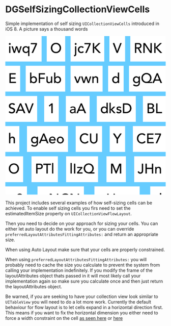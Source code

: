 DGSelfSizingCollectionViewCells
===============================

Simple implementation of self sizing `UICollectionViewCells` introduced in iOS 8. A picture says a thousand words

![screenshot](screenshot.png "Vibrant Seperators")

This project includes several examples of how self-sizing cells can be achieved. To enable self sizing cells you firs need to set the estimatedItemSize property on `UICollectionViewFlowLayout`.

Then you need to decide on your approach for sizing your cells. You can either let auto layout do the work for you, or you can override `preferredLayoutAttributesFittingAttributes:` and return an appropriate size.

When using Auto Layout make sure that your cells are properly constrained.

When using `preferredLayoutAttributesFittingAttributes:` you will probably need to cache the size you calculate to prevent the system from calling your implementation indefinitely.
If you modify the frame of the layoutAttributes object thats passed in it will most likely call your implementation again so make sure you calculate once and then just return the layoutAttributes object.

Be warned, if you are seeking to have your collection view look similar to `UITableView` you will need to do a lot more work. 
Currently the default behaviour for flow layout is to let cells expand in a horizontal direction first. 
This means if you want to fix the horizontal dimension you either need to force a width constraint on the cell [as seen here](http://stackoverflow.com/questions/28670951/uicollectionviewcell-systemlayoutsizefittingsize-returns-incorrect-width) or [here](http://stackoverflow.com/questions/26143591/specifying-one-dimension-of-cells-in-uicollectionview-using-auto-layout)